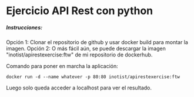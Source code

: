 # Ejercicio API Rest con python

##### Instrucciones:
Opción 1: Clonar el repositorio de github y usar docker build para montar la imagen.
Opción 2: O más fácil aún, se puede descargar la imagen "inotist/apirestexercise:ftw" de mi repositorio de dockerhub.

Comando para poner en marcha la aplicación:
```
docker run -d --name whatever -p 80:80 inotist/apirestexercise:ftw
```

Luego solo queda acceder a localhost para ver el resultado.
